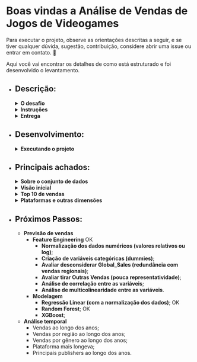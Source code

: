 # Boas vindas a **Análise de Vendas de Jogos de Videogames**

Para executar o projeto, observe as orientações descritas a seguir, e se tiver qualquer dúvida, sugestão, contribuição, considere abrir uma issue ou entrar em contato. 🚀

Aqui você vai encontrar os detalhes de como está estruturado e foi desenvolvido o levantamento.

* ## **Descrição:**
  <details>
    <summary><strong>O desafio</strong></summary>

    * **Desafio:** Análise de Vendas de Jogos de Videogames
    * **Objetivo:**
      Os participantes devem consultar e analisar dados de vendas de jogos de videogames a partir do repositório disponível no Kaggle. O objetivo é criar um pipeline que permita explorar insights sobre as tendências de vendas, plataformas mais populares, e o desempenho de jogos ao longo dos anos.

    ---

  </details>

  <details>
    <summary><strong>Instruções</strong></summary>

      * **Fonte de Dados:**
        Utilize o conjunto de dados disponível em [Kaggle: Vendas de Jogos de Videogames](https://www.kaggle.com/code/lusfernandotorres/vendas-de-jogos-de-videogames/input). 
      * **Tarefas:** 
        * **Consulta e Ingestão:** 
          * Baixar o conjunto de dados; 
          * Carregar os dados em um DataFrame utilizando Pandas. 
        * **Exploração Inicial:** 
          * Visualizar a estrutura dos dados e realizar uma análise exploratória (EDA) para entender as colunas e o tipo de dados.
        * **Limpeza dos Dados:** 
          * Identificar e tratar valores ausentes; 
          * Remover duplicatas; 
          * Corrigir eventuais inconsistências 
        * **Análise de Tendências:** 
          * Identificar as principais plataformas, 
          * Gêneros de jogos mais vendidos, 
          * Evolução das vendas ao longo dos anos. 
        * **Visualização:** 
          * Criar gráficos que mostrem as tendências de vendas;
          * O desempenho por plataforma;
          * Outros insights relevantes. 

    ---

  </details>

  <details>
    <summary><strong>Entrega</strong></summary>

      * **Entrega:** 
        * Um notebook Python (Jupyter Notebook) documentado com a análise, código e visualizações; 
        * Uma breve apresentação (slides ou documento) destacando os principais insights descobertos.
      * **Extras (Opcional):**
        * Implementar uma previsão simples para vendas futuras usando um modelo de regressão linear ou outro algoritmo de aprendizado de máquina. 
        * Publicar a análise em um repositório no GitHub com README explicativo.

    ---
  </details>

* ## **Desenvolvimento:**

  <details>
    <summary><strong>Executando o projeto</strong></summary>

    * ### **Criando ambiente virtual:**
    ```bash
    # game_analysis já considerado no .gitignore
    python3 -m venv game_analysis && source game_analysis/bin/activate
    ```

    * ### **Instalando dependências:**
    ```bash
    pip install -r requirements.txt
    ```

    ---
  </details>

* ## **Principais achados:**

  <details>
    <summary><strong>Sobre o conjunto de dados</strong></summary>

    Os dados disponíveis no Kaggle apresentam informações sobre vendas de jogos de videogames entre os anos de **1980 e 2020**, com detalhes sobre:

    * Nome do jogo;
    * Posição no ranking de vendas globais;
    * Plataforma;
    * Ano de lançamento;
    * Gênero;
    * Editora; 
    * Vendas do jogo na:
      * América do Norte; 
      * Europa; 
      * Japão; 
      * Global.

    **Há uma grande assimetria nos dados**, com muitos jogos com vendas muito baixas e poucos jogos com vendas muito altas, o que pode influenciar a modelagem de previsão de vendas futuras.

    **Há poucos valores ausentes**, havendo 16.598 registros, com apenas a coluna `Year` apresentando 271 valores ausentes (16.327 registros), comprometendo análises temporais em um primeiro momento como discutido a seguir.

    **Foi identficado um valor duplicado**. Além dos outliers que vão ser tratados na modelagem dos dados, o único enriquecimento feito pré `feature engineering` foi a verificação de jogos multiplataforma, apresentada na discussão sobre a coluna `Platform`.

    * **Tabela 01 - Tipos das colunas**
      | Column       | Non-Null Count | Dtype |
      |--------------|----------------|-------|
      | Name         | 16598 non-null | object|
      | Platform     | 16598 non-null | object|
      | Year         | 16327 non-null | float64|
      | Genre        | 16598 non-null | object|
      | Publisher    | 16540 non-null | object|
      | NA_Sales     | 16598 non-null | float64|
      | EU_Sales     | 16598 non-null | float64|
      | JP_Sales     | 16598 non-null | float64|
      | Other_Sales  | 16598 non-null | float64|
      | Global_Sales | 16598 non-null | float64|


    ---

  </details>

  <details>
    <summary><strong>Visão inicial</strong></summary>

    ### **Sobre os dados categóricos:**
    O top 5 da quantidade de valores únicos representa **49,66%** das ocorrências em `Platform`, **61,45%** em `Genre` e **30,3%** em `Publisher`. Um overview sobre os dados categóricos:

    - Quantidade de valores únicos em Name: 11493
      - Ocorrências top 5 valores únicos em Name: 
        - Need for Speed: Most Wanted: 12; 
        - FIFA 14: 9; 
        - Madden NFL 07: 9; 
        - LEGO Marvel Super Heroes: 9; 
        - Ratatouille: 9
      - Ocorrências % top 5 em Name sobre o total: 0.29%

    - Quantidade de valores únicos em Platform: 31
      - Ocorrências top 5 valores únicos em Platform: 
        - DS: 2163; 
        - PS2: 2161; 
        - PS3: 1329; 
        - Wii: 1325;  
        - X360: 1265
      - Ocorrências % top 5 em Platform sobre o total: 49.66%

    - Quantidade de valores únicos em Genre: 12
      - Ocorrências top 5 valores únicos em Genre: 
        - Action: 3316, 
        - Sports: 2346, 
        - Misc: 1739, 
        - Role-Playing: 1488, 
        - Shooter: 1310
      - Ocorrências % top 5 em Genre sobre o total: 61.45%

    - Quantidade de valores únicos em Publisher: 578
      - Ocorrências top 5 valores únicos em Publisher: 
        - Electronic Arts: 1351; 
        - Activision: 975;
        - Namco Bandai Games: 932;
        - Ubisoft: 921;
        - Konami Digital Entertainment: 832
      - Ocorrências % top 5 em Publisher sobre o total: 30.3%

    ### **Sobre os valores de `Year`:**
    - Quantidade de valores únicos em Year: 39
      - Ocorrências top 5 valores únicos em Year: 
        - 2009: 1431; 
        - 2008: 1428; 
        - 2010: 1259; 
        - 2007: 1202; 
        - 2011: 1139
      - Ocorrências % top 5 em Year sobre o total: 39.57%

      **Os anos de 2018 e 2019** estão ausentes no conjunto de dados. Porém, **os valores nulos em `Year` são de vários anos**, observando os jogos com essa característica, o que pode comprometer análises temporais afastando essas avaliações inicialmente.

    ---

  </details>

  <details>
    <summary><strong>Top 10 de vendas</strong></summary>

    `Dos 10 jogos mais vendidos`, destaca-se que **todos são da Nintendo** e que nessa ordem, os mercados mais relevantes são América do Norte (maior share para todos os jogos), Europa e Japão.
    
    `Wii Sports`, o mais vendido, tem mais do que o dobro de vendas do que o segundo colocado. E `Mario` e `Wii`, são termos parte do nome de 4 dos 10 jogos mais vendidos.

    * **Tabela 02 - Top 10 jogos vendidos**

    | Rank |	Name	| Platform |	Year	| Genre |	Publisher |	Global_Sales | NA_Sales_Share |	EU_Sales_Share	|JP_Sales_Share |	Other_Sales_Share |
    |------|---------|----------|-------|-------|-----------|--------------|-----------------------|-----------------------|----------------------|--------------------------|
    | 1	  | Wii Sports	| Wii	| 2006	| Sports	| Nintendo	| 82.74	| 41.36	| 28.96	| 3.77	| 8.45 |
    | 2	  | Super Mario Bros.	| NES	| 1985	| Platform	| Nintendo	| 40.24	| 29.08	| 3.58	| 6.81	| 0.77 |
    | 3	  | Mario Kart Wii	| Wii	| 2008	| Racing	| Nintendo	| 35.82	| 15.68	| 12.76	| 3.79	| 3.29 |
    | 4	  | Wii Sports Resort	| Wii	| 2009	| Sports	| Nintendo	| 33.0	| 15.61	| 10.93	| 3.28	| 2.95 |
    | 5	  | Pokemon Red/Pokemon Blue	| GB	| 1996	| Role-Playing	| Nintendo	| 31.37	| 11.27	| 8.89	| 10.22	| 1.0 |
    | 6	  | Tetris	| GB	| 1989	| Puzzle	| Nintendo	| 30.26	| 23.2	| 2.26	| 4.22	| 0.58 |
    | 7	  | New Super Mario Bros.	| DS	| 2006	| Platform	| Nintendo	| 30.01	| 11.38	| 9.23	| 6.5	| 2.9 |
    | 8	  | Wii Play	| Wii	| 2006	| Misc	| Nintendo	| 29.01	| 14.03	| 9.2	| 2.93	| 2.85 |
    | 9	  | New Super Mario Bros. Wii	| Wii	| 2009	| Platform	| Nintendo	| 28.61	| 14.59	| 7.06	| 4.7	| 2.26 |
    | 10	| Duck Hunt	| NES	| 1984	| Shooter	| Nintendo	| 28.31	| 26.93	| 0.63	| 0.28	| 0.47 |

    Ainda sobre o top 10 os seguintes números se destacam sobre as plataformas e gêneros dos jogos:
    
    | Top 10 Sales Platforms||
    |-|-|
    |Platform| Count|
    |Wii  |  5|
    |NES  |  2|
    |GB  |   2|
    |DS |    1|

    | Top 10 Sales Genres||
    |-|-|
    |Genre| |Count|
    |Platform |  3|
    |Sports |   2|
    |Role-Playing | 1|
    |Racing |  1|
    |Puzzle |  1|
    |Misc |    1|
    |Shooter |  1|

    Reforçando o resultado da tabela 02, as regiões com maior share de vendas são destacadas abaixo:

    * **Gráfico 01 - Top 10 vendas de jogos por região**

    ![Top 10 vendas por região](docs/top_ten_sales_per_region.png)

    Com a visão do ano de lançamento dos jogos do top 10, destaca-se o ano de 2006 com 3 jogos, seguido de 2009 com 2 jogos, além de 3 jogos da década de 80.

    * **Gráfico 02 - Top 10 vendas de jogos por ano**

    ![Top 10 vendas por ano](docs/top_ten_sales_per_year.png)

    ---

  </details>

  <details>
    <summary><strong>Plataformas e outras dimensões</strong></summary>

    **Para as análises de plataformas, gêneros e publishers, foram considerados os valores dos últimos 15 anos**, à partir de 2009, para evitar a influência de jogos mais antigos que poderiam distorcer as análises com títulos ou distribuidoras não mais comercializados ou em atividade.

    ### **Vendas por Plataforma:**

    São 12 plataformas com jogos lançados desde 2009, elencadas pela quantidade de vendas globais abaixo:

    * **Tabela 03 - Vendas de jogos por Plataforma desde 2009**

    | Platform | Global_Sales | NA_Sales_Share | EU_Sales_Share | JP_Sales_Share | Other_Sales_Share |
    |----------|--------------|----------------|----------------|----------------|-------------------|
    | PS3 |  734.77 | 39.57 | 36.30 |9.27 | 14.85|
    | X360 |  677.81 |60.03 | 30.27 |1.09 |8.58 |
    | Wii | 442.77 |54.89 | 29.02 | 7.75 |8.28 |
    | PS4 | 278.1 |34.81 | 44.48 | 5.14 |15.59|
    | DS | 251.68 |49.78 | 22.60 | 20.70 |6.87|
    | 3DS | 246.28 |31.68 | 23.67 |39.51 |5.10 |
    | XOne | 141.06 |58.97 | 32.36 |0.24 |8.45 |
    | PC | 137.21 |28.69 | 58.03 |  0.00|13.07|
    | PSP |  102.34 |21.68 | 18.35 |49.24 | 10.91|
    | WiiU |  81.86 |46.81 | 29.60 | 15.62|7.88 |
    | PSV |  61.63 |26.07 | 26.40 |33.90 |13.65 |
    | PS2 |  32.55 |35.88 | 20.31 | 8.42| 35.21|

    O destaque é o domínio do top 3, com **PS3, X360 e Wii**, esse último tendo alguns jogos do top 10 de vendas globais, inclusive o mais vendido, apesar de não estar no topo no consolidado das plataformas.

    * **Gráfico 03 - Vendas de jogos por Plataforma desde 2009**

    ![Vendas por Plataforma desde 2009](docs/platform_global_sales.png)

    Olhando para as regiões, se vê uma distribuição de preferências entre as plataformas. **A América do Norte é o maior consumidor de 7 plataformas**.

    * **Gráfico 04 - Vendas regionais de jogos por Plataforma desde 2009**

    ![Vendas por Plataforma por região desde 2009](docs/top_ten_sales_per_region.png)

    Na sequênca diferente do consolidado vem o Japão, sendo o maior consumidor do `3DS`, `PSP` e `PSV`. 6º, 9º e 11º em vendas globais respectivamente. A Europa é o maior consumidor do `PS4` e `PC`, esse último sem vendas no Japão.

    ### **Plataformas e gêneros:**
    Olhando o gênero dos jogos com mais de 10% de share nas vendas das 3 principais plataformas , observa-se que 3 ou 4 gêneros são os mais vendidos em cada plataforma.

    * **Tabela 04 - Gêneros dos jogos mais vendidos por plataforma desde 2009**

    | Platform | Genre | Global_Sales | Genre_Share | Genres_Shares |
    |----------|-------|--------------|-------------|---------------|
    | PS3 | Action|247.84 |33.73 | 69.20|
    | PS3 | Shooter|154.12 |20.98 | 69.20|
    | PS3 | Sports|106.50 |14.49 | 69.20|
    | Wii |Sports | 127.12|28.71 | 85.31|
    | Wii | Misc| 124.56| 28.13|85.31 |
    | Wii |Action |64.01 |14.46 | 85.31|
    | Wii | Platform|62.01 | 14.01| 85.31|
    | X360 | Shooter|195.30 |28.81 | 79.76|
    | X360 | Action|174.94 | 25.81| 79.76|
    | X360 | Sports|99.86 |14.73 | 79.76|
    | X360 | Misc| 70.57|10.41 |79.76 |

    * **Gráfico 05 - Gêneros dos jogos mais vendidos por plataforma desde 2009**

    ![Gêneros mais vendidos por plataforma desde 2009](docs/platform_genre_sales.png)

    Destaca-se dos gêneros `Action`, `Sports` e `Shooter`, os 3 principais do **PS3** e **X360**, e os 2 primeiros presentes no top 4 do **Wii**.

    No PS3 os 3 gêneros representam 69,2% das vendas da plataforma. No Wii e X360 os 4 com mais de 10% de share representam 85,31% e 79,76% respectivamente, destacando o gênero como feature potencial para projeção das vendas.

    ### **Plataformas e distribuidoras:**
    Cruzando as vendas das 3 principais plataformas agregadas por distribuidoras com mais de 10% de share nas vendas, observa-se o papel das distribuidoras associadas com as plataformas nas suas vendas. 
    
    **`Sony`, `Microsoft` são a 2ª segunda distribuidora mais importante nas vendas do `PS3` e `X360`**, e **a `Nintendo` a principal do `Wii`**, plataformas que também fabricam.

    * **Tabela 05 - Distribuidoras dos jogos mais vendidas por plataforma desde 2009**

    | Platform | Publisher | Global_Sales | Publisher_Share | Publishers_Shares |
    |----------|-----------|--------------|-----------------|-------------------|
    | PS3 | Electronic Arts|  131.96| 17.96|  45.38|
    | PS3 | Sony Computer Entertainment| 100.74| 13.71|  45.38|
    | PS3 | Activision|  100.73| 13.71|  45.38|
    | Wii | Nintendo|  140.81| 31.80|  46.87|
    | Wii | Ubisoft|  66.74| 15.07|  46.87|
    | X360 | Electronic Arts|  126.26| 18.63|  51.36|
    | X360 | Microsoft Game Studios|  113.07| 16.68| 51.36|
    | X360 | Activision|  108.80| 16.05|  51.36|

    `Electronic Arts` e `Activision` são a 1ª e 3ª distribuidora em vendas do `PS3` e `X360`, e a `Ubisoft` é a 2% do `Wii` com mais de 10% de share nas vendas, sendo a distribuidora outra feature potencial para projeção das vendas.

    ### **Multiplataformas:**
    Observando que há jogos com o nome repetido, buscou-se analisar as vendas dos jogos lançados em mais de uma plataforma.

    * **Gráfico 06 - Vendas de jogos multiplataforma**

    ![Vendas de jogos multiplataforma](docs/crossplatform_sales.png)

    A soma das vendas dos jogos multiplataforma é quase que o dobro dos demais. Olhando as vendas por região, eles também tem uma fatia importante de mercado

    * **Gráfico 07 - Vendas de jogos multiplataforma por região**
    
    ![Vendas de jogos multiplataforma por região](docs/crossplatform_sales_by_region.png)

    Com exceção do Japão, as vendas dos jogos multiplataforma superam as vendas dos jogos exclusivos, sendo uma potencial feature relevante para a modelagem de previsão de vendas futuras.

    ---

  </details>


* ## **Próximos Passos:**
  * **Previsão de vendas**
      * **Feature Engineering** OK
          * **Normalização dos dados numéricos (valores relativos ou log)**;
          * **Criação de variáveis categóricas (dummies)**;
          * **Avaliar desconsiderar Global_Sales (redundância com vendas regionais)**;
          * **Avaliar tirar Outras Vendas (pouca representatividade)**;
          * **Análise de correlação entre as variáveis**;
          * **Análise de multicolinearidade entre as variáveis**.
      * **Modelagem**
          * **Regressão Linear (com a normalização dos dados)**; OK
          * **Random Forest**; OK
          * **XGBoost**;
  *  **Análise temporal**
      * Vendas ao longo dos anos;
      * Vendas por região ao longo dos anos;
      * Vendas por gênero ao longo dos anos;
      * Plataforma mais longeva;
      * Principais publishers ao longo dos anos.
